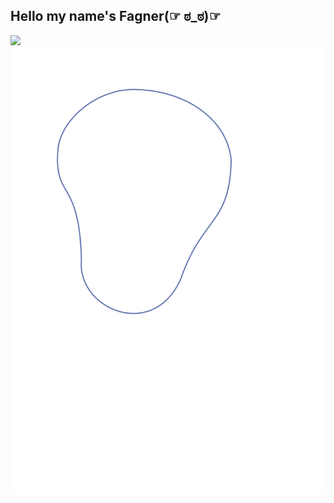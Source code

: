 ## Hello my name's Fagner(☞ ಠ_ಠ)☞
<div>
  <img src="https://github-readme-stats.vercel.app/api?username=fagner02&show_icons=true&theme=cobalt"></img>
  <img src="6.svg"></img>
</div>
